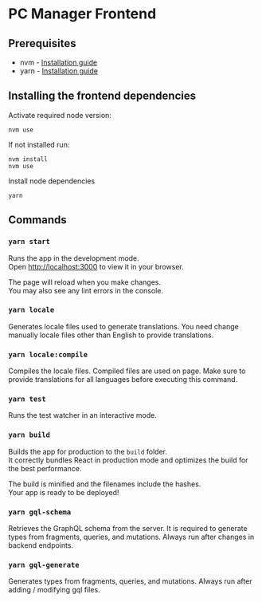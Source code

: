 # PC Manager Frontend

## Prerequisites

- nvm - [Installation guide](https://github.com/nvm-sh/nvm#installing-and-updating)
- yarn - [Installation guide](https://classic.yarnpkg.com/lang/en/docs/install/#debian-stable)

## Installing the frontend dependencies

Activate required node version:

    nvm use

If not installed run:

    nvm install
    nvm use

Install node dependencies

    yarn


## Commands

### `yarn start`

Runs the app in the development mode.\
Open [http://localhost:3000](http://localhost:3000) to view it in your browser.

The page will reload when you make changes.\
You may also see any lint errors in the console.

### `yarn locale`

Generates locale files used to generate translations. You need change manually locale files other than English to provide translations.

### `yarn locale:compile`

Compiles the locale files. Compiled files are used on page. Make sure to provide translations for all languages before executing this command.

### `yarn test`

Runs the test watcher in an interactive mode.

### `yarn build`

Builds the app for production to the `build` folder.\
It correctly bundles React in production mode and optimizes the build for the best performance.

The build is minified and the filenames include the hashes.\
Your app is ready to be deployed!


### `yarn gql-schema`

Retrieves the GraphQL schema from the server. It is required to generate types from fragments, queries, and mutations. Always run after changes in backend endpoints.


### `yarn gql-generate`

Generates types from fragments, queries, and mutations. Always run after adding / modifying gql files.
